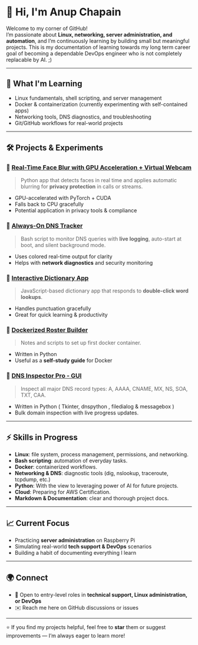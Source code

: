 # 👋 Hi, I'm Anup Chapain  

Welcome to my corner of GitHub!  
I’m passionate about **Linux, networking, server administration, and automation**, and I’m continuously learning by building small but meaningful projects.
This is my documentation of learning towards my long term career goal of becoming a dependable DevOps engineer who is not completely replacable by AI. ;)

---

## 🌱 What I'm Learning
- Linux fundamentals, shell scripting, and server management  
- Docker & containerization (currently experimenting with self-contained apps)  
- Networking tools, DNS diagnostics, and troubleshooting  
- Git/GitHub workflows for real-world projects  

---

## 🛠️ Projects & Experiments

### 🔹 [Real-Time Face Blur with GPU Acceleration + Virtual Webcam](https://github.com/fitandfine/faceblur)
> Python app that detects faces in real time and applies automatic blurring for **privacy protection** in calls or streams.  
- GPU-accelerated with PyTorch + CUDA  
- Falls back to CPU gracefully  
- Potential application in privacy tools & compliance  

### 🔹 [Always-On DNS Tracker](https://github.com/fitandfine/linux-scripting-repo/blob/main/scripts/dns_tracker.sh)
> Bash script to monitor DNS queries with **live logging**, auto-start at boot, and silent background mode.  
- Uses colored real-time output for clarity  
- Helps with **network diagnostics** and security monitoring  

### 🔹 [Interactive Dictionary App](https://github.com/fitandfine/dictionary)
> JavaScript-based dictionary app that responds to **double-click word lookups**.  
- Handles punctuation gracefully  
- Great for quick learning & productivity  

### 🔹 [Dockerized Roster Builder](https://github.com/fitandfine/BP_Roster)
> Notes and scripts to set up first docker container.  
- Written in Python  
- Useful as a **self-study guide** for Docker

### 🔹 [DNS Inspector Pro - GUI](https://github.com/fitandfine/dnsinspect)
> Inspect all major DNS record types: A, AAAA, CNAME, MX, NS, SOA, TXT, CAA.
- Written in Python ( Tkinter, dnspython , filedialog & messagebox ) 
- Bulk domain inspection with live progress updates.
---

## ⚡ Skills in Progress
- **Linux**: file system, process management, permissions, and networking.
- **Bash scripting**: automation of everyday tasks.
- **Docker**: containerized workflows.
- **Networking & DNS**: diagnostic tools (dig, nslookup, traceroute, tcpdump, etc.)
- **Python**: With the view to leveraging power of AI for future projects.
- **Cloud**: Preparing for AWS Certification.
- **Markdown & Documentation**: clear and thorough project docs.

---

## 📈 Current Focus
- Practicing **server administration** on Raspberry Pi  
- Simulating real-world **tech support & DevOps** scenarios  
- Building a habit of documenting everything I learn  

---

## 🌍 Connect
- 💼 Open to entry-level roles in **technical support, Linux administration, or DevOps**  
- ✉️ Reach me here on GitHub discussions or issues  
---

⭐ If you find my projects helpful, feel free to **star** them or suggest improvements — I’m always eager to learn more!  
